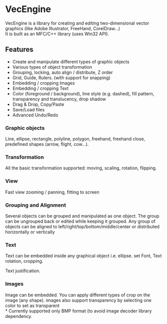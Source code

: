 <h1>VecEngine</h1>
<p>VecEngine is a library for creating and editing two-dimensional vector graphics (like Adobe Illustrator, FreeHand, CorelDraw...)<br>It is built as an MFC/C++ library (uses Win32 API).</p>
<h2>Features</h2>
<ul>
<li>Create and manipulate different types of graphic objects</li>
<li>Various types of object transformation</li>
<li>Grouping, locking, auto align / distribute, Z order</li>
<li>Grid, Guide, Rulers. (with support for snapping)</li>
<li>Embedding / cropping Images</li>
<li>Embedding / cropping Text</li>
<li>Color (foreground / background), line style (e.g. dashed), fill pattern, transparency and translucency, drop shadow</li>
<li>Drag & Drop, Copy/Paste</li>
<li>Save/Load files</li>
<li>Advanced Undo/Redo</li>
</ul>

<h3>Graphic objects</h3>
<p>Line, ellipse, rectangle, polyline, polygon, freehand, freehand close, predefined shapes (arrow, flight, cow...). </p>

<h3>Transformation</h3>
<p>All the basic transformation supported: moving, scaling, rotation, flipping.</p>

<h3>View</h3>
<p>Fast view zooming / panning, fitting to screen</p>

<h3>Grouping and Alignment</h3>
<p>Several objects can be grouped and manipulated as one object. The group can be ungrouped back or edited while keeping it grouped. Any group of objects can be aligned to left/right/top/bottom/middle/center or distributed horizontally or vertically</p>

<h3>Text</h3>
<p>Text can be embedded inside any graphical object i.e. ellipse. set Font, Text rotation, cropping.</p>
<p>Text justification.</p>

<h3>Images</h3>
<p>Image can be embedded. You can apply different types of crop on the image (any shape). images also support transparency by selecting one color to set as transparent<br>* Currently supported only BMP format (to avoid image decoder library dependency.</p>

